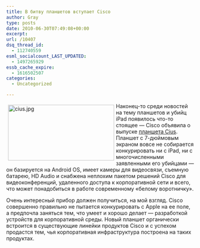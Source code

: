 ```yaml
---
title: В битву планшетов вступает Cisco
author: Gray
type: posts
date: 2010-06-30T07:49:08+00:00
excerpt:
url: /10407
dsq_thread_id:
  - 112740559
esml_socialcount_LAST_UPDATED:
  - 1497265929
essb_cache_expire:
  - 1616502507
categories:
  - Uncategorized

---
```








<img src="https://i2.wp.com/forumimg.net/blog/cius.jpg?resize=284%2C149" width="284" height="149" alt="cius.jpg" style="float:left; margin-top:5px; margin-right:5px; margin-bottom:5px; margin-left:5px;" data-recalc-dims="1" /> 

<nobr>Наконец-то</nobr> среди новостей на тему планшетов и убийц iPad появилось <nobr>что-то</nobr> стоящее — Cisco объявила о выпуске [планшета Cius][1]. Планшет с <nobr>7-дюймовым</nobr> экраном вовсе не собирается конкурировать ни с iPad, ни с многочисленными заявленными его убийцами — он базируется на Android OS, имеет камеры для видеосвязи, съемную батарею, HD Audio и снабжена неплохим пакетом решений Cisco для видеоконференций, удаленного доступа к корпоративной сети и всего, что может понадобиться в работе современному «белому воротничку».

Очень интересный прибор должен получиться, на мой взгляд. Cisco совершенно правильно не пытается конкурировать с Apple на ее поле, а предпочла заняться тем, что умеет и хорошо делает — разработкой устройств для корпоративной среды. Новый планшет органически встроится в существующие линейки продуктов Cisco и с успехом продастся тем, чья корпоративная инфраструктура построена на таких продуктах.

 [1]: http://www.cisco.com/en/US/products/ps11156/index.html